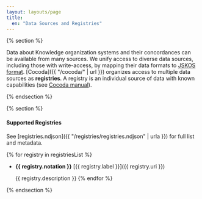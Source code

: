 ```yaml
---
layout: layouts/page
title:
  en: "Data Sources and Registries"
---
```


{% section %}

Data about Knowledge organization systems and their concordances can be available from many sources. We unify access to diverse data sources, including those with write-access, by mapping their data formats to [JSKOS format](https://gbv.github.io/jskos/). [Cocoda]({{ "/cocoda/" | url }}) organizes access to multiple data sources as **registries**. A registry is an individual source of data with known capabilities (see [Cocoda manual](https://gbv.github.io/cocoda/dev/user-manual-en.html#registries)).

{% endsection %}

{% section %}

#### Supported Registries
See [registries.ndjson]({{ "/registries/registries.ndjson" | urla }}) for full list and metadata.

{% for registry in registriesList %}
- **{{ registry.notation }}** [{{ registry.label }}]({{ registry.uri }})

  {{ registry.description }}
{% endfor %}

{% endsection %}
